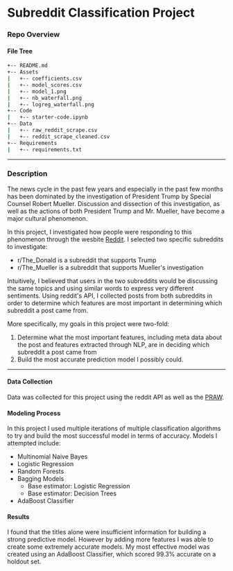 # Subreddit Classification Project

### Repo Overview

#### File Tree
```bash
+-- README.md
+-- Assets
|   +-- coefficients.csv
|   +-- model_scores.csv
|   +-- model_1.png
|   +-- nb_waterfall.png
|   +-- logreg_waterfall.png
+-- Code
|   +-- starter-code.ipynb
+-- Data
|   +-- raw_reddit_scrape.csv
|   +-- reddit_scrape_cleaned.csv
+-- Requirements
|   +-- requirements.txt
```
___
### Description

The news cycle in the past few years and especially in the past few months has been dominated by the investigation of President Trump by Special Counsel Robert Mueller. Discussion and dissection of this investigation, as well as the actions of both President Trump and Mr. Mueller, have become a major cultural phenomenon. 

In this project, I investigated how people were responding to this phenomenon through the wesbite [Reddit]("https://www.reddit.com"). I selected two specific subreddits to investigate: 
- r/The_Donald is a subreddit that supports Trump
- r/The_Mueller is a subreddit that supports Mueller's investigation

Intuitively, I believed that users in the two subreddits would be discussing the same topics and using similar words to express very different sentiments. Using reddit's API, I collected posts from both subreddits in order to determine which features are most important in determining which subreddit a post came from.

More specifically, my goals in this project were two-fold:
1. Determine what the most important features, including meta data about the post and features extracted through NLP, are in deciding which subreddit a post came from
2. Build the most accurate prediction model I possibly could.

___
#### Data Collection

Data was collected for this project using the reddit API as well as the [PRAW]('https://praw.readthedocs.io/en/latest/').

#### Modeling Process

In this project I used multiple iterations of multiple classification algorithms to try and build the most successful model in terms of accuracy.
Models I attempted include:
- Multinomial Naive Bayes
- Logistic Regression
- Random Forests
- Bagging Models
	- Base estimator: Logistic Regression
	- Base estimator: Decision Trees
- AdaBoost Classifier

#### Results

I found that the titles alone were insufficient information for building a strong predictive model. However by adding more features I was able to create some extremely accurate models. My most effective model was created using an AdaBoost Classifier, which scored 99.3% accurate on a holdout set.
